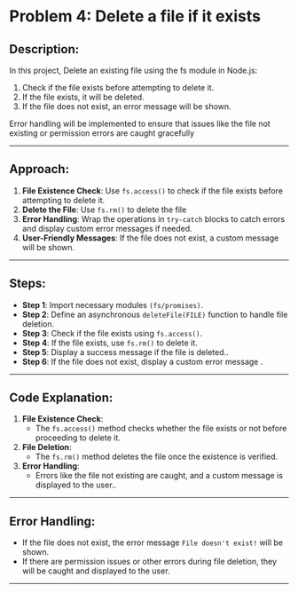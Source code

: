 # Problem 4: Delete a file if it exists

## Description:
In this project, Delete an existing file using the fs module in Node.js:

1. Check if the file exists before attempting to delete it.
2. If the file exists, it will be deleted.
3. If the file does not exist, an error message will be shown.

Error handling will be implemented to ensure that issues like the file not existing or permission errors are caught gracefully

---

## Approach:
1. **File Existence Check**: Use `fs.access()` to check if the file exists before attempting to delete it.
2. **Delete the File**: Use `fs.rm()` to delete the file
3. **Error Handling**: Wrap the operations in `try-catch` blocks to catch errors and display custom error messages if needed.
4. **User-Friendly Messages**: If the file does not exist, a custom message will be shown.

---

## Steps:
- **Step 1**:  Import necessary modules `(fs/promises)`.
- **Step 2**: Define an asynchronous `deleteFile(FILE)` function to handle file deletion.
- **Step 3**: Check if the file exists using `fs.access()`.
- **Step 4**: If the file exists, use `fs.rm()` to delete it.
- **Step 5**: Display a success message if the file is deleted..
- **Step 6**: If the file does not exist, display a custom error message .
---

## Code Explanation:
1. **File Existence Check**:
   - The `fs.access()` method checks whether the file exists or not before proceeding to delete it.
2. **File Deletion**:
   - The `fs.rm()` method deletes the file once the existence is verified.
3. **Error Handling**:
   - Errors like the file not existing are caught, and a custom message is displayed to the user..
---

## Error Handling:
- If the file does not exist, the error message `File doesn't exist!` will be shown.
- If there are permission issues or other errors during file deletion, they will be caught and displayed to the user.
 
---

